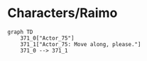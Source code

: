 # Characters/Raimo


```mermaid
graph TD
    371_0["Actor_75"]
    371_1["Actor_75: Move along, please."]
    371_0 --> 371_1
```